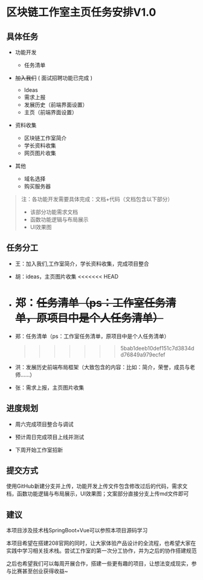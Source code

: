 # 区块链工作室主页任务安排V1.0

## 具体任务

* 功能开发
  
  * 任务清单

* ~~加入我们~~ ( 面试招聘功能已完成 )
  
  * Ideas
  * 需求上报
  * 发展历史（前端界面设置）
  * 主页（前端界面设置）

* 资料收集
  
  * 区块链工作室简介
  * 学长资料收集
  * 网页图片收集

* 其他
  
  * 域名选择
  * 购买服务器

> 注：各功能开发需要具体完成：文档+代码（文档包含以下部分）
> 
> * 该部分功能需求文档
> * 函数功能逻辑与布局展示
> * UI效果图

## 任务分工

* 王：加入我们,工作室简介，学长资料收集，完成项目整合

* 胡：ideas，主页图片收集
  <<<<<<< HEAD

* 郑：~~任务清单（ps：工作室任务清单，原项目中是个人任务清单）~~
  =======

* 郑：任务清单（ps：工作室任务清单，原项目中是个人任务清单）
  
  > > > > > > > 5bab1deeb10def151c7d3834dd76849a979ecfef

* 洪：发展历史前端布局框架（大致包含的内容：比如：简介，荣誉，成员与老师......）

* 张：需求上报，主页图片收集

## 进度规划

- 周六完成项目整合与调试

- 预计周日完成项目上线并测试
* 下周开始工作室招新

## 提交方式

使用GitHub新建分支并上传，功能开发上传文件包含修改过后的代码，需求文档，函数功能逻辑与布局展示，UI效果图；文案部分直接分支上传md文件即可

## 建议

本项目涉及技术栈SpringBoot+Vue可以参照本项目源码学习

本项目希望在搭建208官网的同时，让大家体验产品设计的全流程，也希望大家在实践中学习相关技术栈。尝试工作室的第一次分工协作，并为之后的协作搭建规范

之后也希望我们可以每周开展合作，搭建一些更有趣的项目，让想法变成现实，参与比赛甚至创业获得收益~
